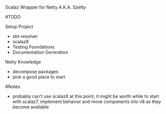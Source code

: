 Scalaz Wrapper for Netty A.K.A. Szetty

#TODO

Setup Project
 + sbt-resolver
 + scalaz8
 + Testing Foundations
 + Documentation Generation

Netty Knowledge
  + decompose packages
  + pick a good place to start

#Notes
  + probably can't use scalaz8 at this point, it might be worth while to start with scalaz7, implement behavior and move components into v8 as they become available

